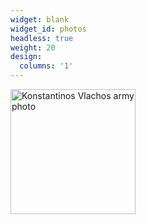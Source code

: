 ```yaml
---
widget: blank
widget_id: photos
headless: true
weight: 20
design:
  columns: '1'
---
```


<img src="media/konvlachos_army.jpg" alt="Konstantinos Vlachos army photo" width="200" />
